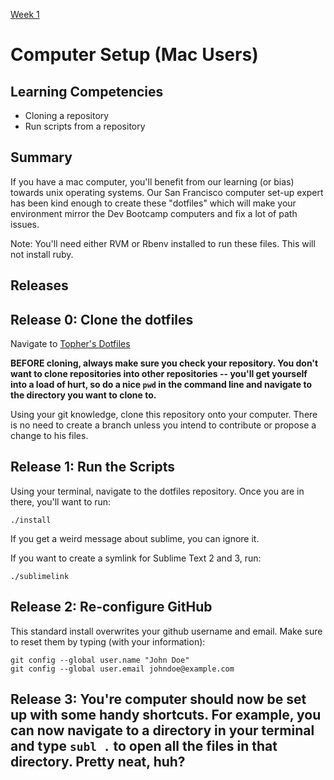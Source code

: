 [Week 1](README.md)

# Computer Setup (Mac Users)

## Learning Competencies
- Cloning a repository
- Run scripts from a repository

## Summary
If you have a mac computer, you'll benefit from our learning (or bias) towards unix operating systems. Our San Francisco computer set-up expert has been kind enough to create these "dotfiles" which will make your environment mirror the Dev Bootcamp computers and fix a lot of path issues.

Note: You'll need either RVM or Rbenv installed to run these files. This will not install ruby.


## Releases

## Release 0: Clone the dotfiles
Navigate to [Topher's Dotfiles](https://github.com/supertopher/dotfiles)

**BEFORE cloning, always make sure you check your repository. You don't want to clone repositories into other repositories -- you'll get yourself into a load of hurt, so do a nice `pwd` in the command line and navigate to the directory you want to clone to.**

Using your git knowledge, clone this repository onto your computer. There is no need to create a branch unless you intend to contribute or propose a change to his files.

## Release 1: Run the Scripts
Using your terminal, navigate to the dotfiles repository. Once you are in there, you'll want to run:

```shell
./install

```

If you get a weird message about sublime, you can ignore it. 

If you want to create a symlink for Sublime Text 2 and 3, run:

```shell
./sublimelink
```

## Release 2: Re-configure GitHub
This standard install overwrites your github username and email. Make sure to reset them by typing (with your information):

```shell
git config --global user.name "John Doe"
git config --global user.email johndoe@example.com
```

## Release 3: You're computer should now be set up with some handy shortcuts. For example, you can now navigate to a directory in your terminal and type `subl .` to open all the files in that directory. Pretty neat, huh?






